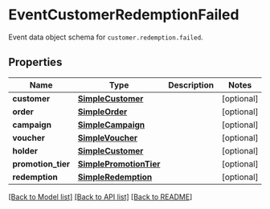 # EventCustomerRedemptionFailed

Event data object schema for `customer.redemption.failed`.

## Properties
Name | Type | Description | Notes
------------ | ------------- | ------------- | -------------
**customer** | [**SimpleCustomer**](SimpleCustomer.md) |  | [optional] 
**order** | [**SimpleOrder**](SimpleOrder.md) |  | [optional] 
**campaign** | [**SimpleCampaign**](SimpleCampaign.md) |  | [optional] 
**voucher** | [**SimpleVoucher**](SimpleVoucher.md) |  | [optional] 
**holder** | [**SimpleCustomer**](SimpleCustomer.md) |  | [optional] 
**promotion_tier** | [**SimplePromotionTier**](SimplePromotionTier.md) |  | [optional] 
**redemption** | [**SimpleRedemption**](SimpleRedemption.md) |  | [optional] 

[[Back to Model list]](../README.md#documentation-for-models) [[Back to API list]](../README.md#documentation-for-api-endpoints) [[Back to README]](../README.md)


